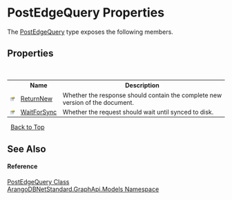 # PostEdgeQuery Properties
 

The <a href="aa8e6539-c140-76bb-045b-dfec44f0230a">PostEdgeQuery</a> type exposes the following members.


## Properties
&nbsp;<table><tr><th></th><th>Name</th><th>Description</th></tr><tr><td>![Public property](media/pubproperty.gif "Public property")</td><td><a href="a548d15b-a198-bad0-9608-806da84d5cc3">ReturnNew</a></td><td>
Whether the response should contain the complete new version of the document.</td></tr><tr><td>![Public property](media/pubproperty.gif "Public property")</td><td><a href="ed686931-eafa-4c27-9cc7-06b83188c65d">WaitForSync</a></td><td>
Whether the request should wait until synced to disk.</td></tr></table>&nbsp;
<a href="#postedgequery-properties">Back to Top</a>

## See Also


#### Reference
<a href="aa8e6539-c140-76bb-045b-dfec44f0230a">PostEdgeQuery Class</a><br /><a href="6fb2338d-d8f7-f9c1-2056-1702fe9bf954">ArangoDBNetStandard.GraphApi.Models Namespace</a><br />